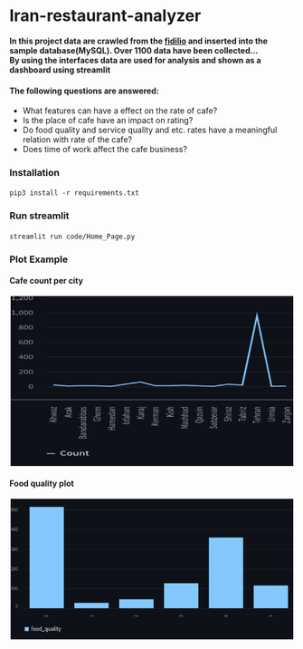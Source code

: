 # Iran-restaurant-analyzer

**In this project data are crawled from the [fidilio](https://fidilio.com/coffeeshops/in/tehran/) and inserted into the sample database(MySQL). Over 1100 data have been collected...  
By using the interfaces data are used for analysis and shown as a dashboard using streamlit**

#### The following questions are answered:    

* What features can have a effect on the rate of cafe?  
* Is the place of cafe have an impact on rating?  
* Do food quality and service quality and etc. rates have a meaningful relation with rate of the cafe?  
* Does time of work affect the cafe business?

### Installation
`pip3 install -r requirements.txt`

### Run streamlit
`streamlit run code/Home_Page.py`

### Plot Example

#### Cafe count per city
<p align="center">
  <img src="./build/cafe_count.png" width="500" height="300" title="cafe count per city">
</p>

#### Food quality plot
<p align="center">
  <img src="./build/food_quality.png" width="500" title="food quality plot">
</p>